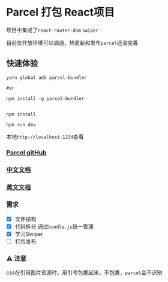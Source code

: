 # Parcel 打包 React项目

项目中集成了`react-router-dom` `swiper`

目前仅开放环境可以调通，热更新和发布`parcel`还没完善

## 快速体验
```shell
yarn global add parcel-bundler

#or

npm install -g parcel-bundler

```
```shell

npm install

npm run dev
```

本地`http://localhost:1234`查看

### [Parcel gitHub](https://github.com/parcel-bundler/parcel)

### [中文文档](http://www.parceljs.io)

### [英文文档](https://parceljs.org/)

### 需求

- [x] 文件结构
- [x] 代码拆分 通过`bundle.js`统一管理
- [x] 学习Swiper
- [ ] 打包发布

### ⚠️  注意

css在引用图片资源时，用引号包裹起来，不包裹，`parcel`会不识别